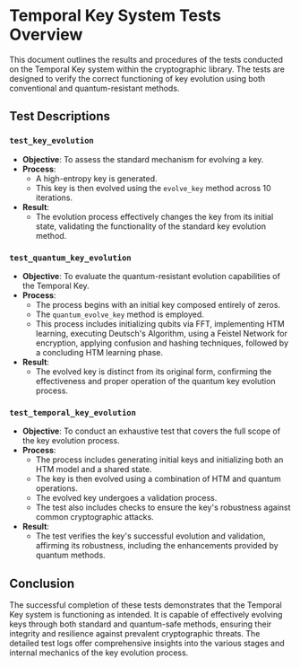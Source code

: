 # Temporal Key System Tests Overview

This document outlines the results and procedures of the tests conducted on the Temporal Key system within the cryptographic library. The tests are designed to verify the correct functioning of key evolution using both conventional and quantum-resistant methods.

## Test Descriptions

### `test_key_evolution`

- **Objective**: To assess the standard mechanism for evolving a key.
- **Process**:
  - A high-entropy key is generated.
  - This key is then evolved using the `evolve_key` method across 10 iterations.
- **Result**:
  - The evolution process effectively changes the key from its initial state, validating the functionality of the standard key evolution method.

### `test_quantum_key_evolution`

- **Objective**: To evaluate the quantum-resistant evolution capabilities of the Temporal Key.
- **Process**:
  - The process begins with an initial key composed entirely of zeros.
  - The `quantum_evolve_key` method is employed.
  - This process includes initializing qubits via FFT, implementing HTM learning, executing Deutsch's Algorithm, using a Feistel Network for encryption, applying confusion and hashing techniques, followed by a concluding HTM learning phase.
- **Result**:
  - The evolved key is distinct from its original form, confirming the effectiveness and proper operation of the quantum key evolution process.

### `test_temporal_key_evolution`

- **Objective**: To conduct an exhaustive test that covers the full scope of the key evolution process.
- **Process**:
  - The process includes generating initial keys and initializing both an HTM model and a shared state.
  - The key is then evolved using a combination of HTM and quantum operations.
  - The evolved key undergoes a validation process.
  - The test also includes checks to ensure the key's robustness against common cryptographic attacks.
- **Result**:
  - The test verifies the key's successful evolution and validation, affirming its robustness, including the enhancements provided by quantum methods.

## Conclusion

The successful completion of these tests demonstrates that the Temporal Key system is functioning as intended. It is capable of effectively evolving keys through both standard and quantum-safe methods, ensuring their integrity and resilience against prevalent cryptographic threats. The detailed test logs offer comprehensive insights into the various stages and internal mechanics of the key evolution process.
